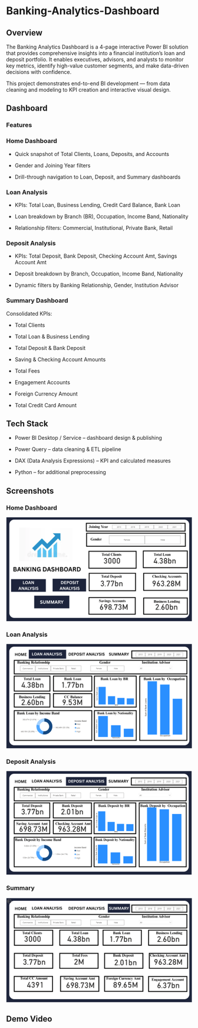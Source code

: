 # Banking-Analytics-Dashboard

## Overview

The Banking Analytics Dashboard is a 4-page interactive Power BI solution that provides comprehensive insights into a financial institution’s loan and deposit portfolio. It enables executives, advisors, and analysts to monitor key metrics, identify high-value customer segments, and make data-driven decisions with confidence.

This project demonstrates end-to-end BI development — from data cleaning and modeling to KPI creation and interactive visual design.



## Dashboard

### Features

### Home Dashboard

- Quick snapshot of Total Clients, Loans, Deposits, and Accounts

- Gender and Joining Year filters

- Drill-through navigation to Loan, Deposit, and Summary dashboards

### Loan Analysis

- KPIs: Total Loan, Business Lending, Credit Card Balance, Bank Loan

- Loan breakdown by Branch (BR), Occupation, Income Band, Nationality

- Relationship filters: Commercial, Institutional, Private Bank, Retail

### Deposit Analysis

- KPIs: Total Deposit, Bank Deposit, Checking Account Amt, Savings Account Amt

- Deposit breakdown by Branch, Occupation, Income Band, Nationality

- Dynamic filters by Banking Relationship, Gender, Institution Advisor

### Summary Dashboard

Consolidated KPIs:

- Total Clients

- Total Loan & Business Lending

- Total Deposit & Bank Deposit

- Saving & Checking Account Amounts

- Total Fees

- Engagement Accounts

- Foreign Currency Amount

- Total Credit Card Amount



## Tech Stack

- Power BI Desktop / Service – dashboard design & publishing

- Power Query – data cleaning & ETL pipeline

- DAX (Data Analysis Expressions) – KPI and calculated measures

- Python  – for additional preprocessing 


## Screenshots
### Home Dashboard
![image alt](https://github.com/Shwetha1010/Banking-Analytics-Dashboard/blob/16781f52097642a0f9227acd6d97e59144364d18/Homepage.png)



### Loan Analysis
![image alt](https://github.com/Shwetha1010/Banking-Analytics-Dashboard/blob/c6eb1058fdf361a08a9df602fcc092cd3b5183e4/Loan%20Analysis.png)

### Deposit Analysis
![image alt](https://github.com/Shwetha1010/Banking-Analytics-Dashboard/blob/83f510f7d915fb2606ce8229292b294560a8ec3b/Deposit%20Analysis.png)

### Summary
![image alt](https://github.com/Shwetha1010/Banking-Analytics-Dashboard/blob/760e2d255194299b51cd893a59650870fe31d2a8/Summary.png)


## Demo Video
